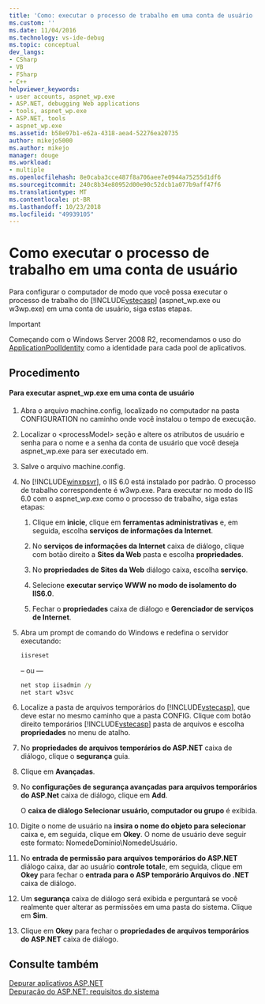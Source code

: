 ```yaml
---
title: 'Como: executar o processo de trabalho em uma conta de usuário | Microsoft Docs'
ms.custom: ''
ms.date: 11/04/2016
ms.technology: vs-ide-debug
ms.topic: conceptual
dev_langs:
- CSharp
- VB
- FSharp
- C++
helpviewer_keywords:
- user accounts, aspnet_wp.exe
- ASP.NET, debugging Web applications
- tools, aspnet_wp.exe
- ASP.NET, tools
- aspnet_wp.exe
ms.assetid: b58e97b1-e62a-4318-aea4-52276ea20735
author: mikejo5000
ms.author: mikejo
manager: douge
ms.workload:
- multiple
ms.openlocfilehash: 8e0caba3cce487f8a706aee7e0944a75255d1df6
ms.sourcegitcommit: 240c8b34e80952d00e90c52dcb1a077b9aff47f6
ms.translationtype: MT
ms.contentlocale: pt-BR
ms.lasthandoff: 10/23/2018
ms.locfileid: "49939105"
---
```

# <a name="how-to-run-the-worker-process-under-a-user-account"></a>Como executar o processo de trabalho em uma conta de usuário
Para configurar o computador de modo que você possa executar o processo de trabalho do [!INCLUDE[vstecasp](../code-quality/includes/vstecasp_md.md)] (aspnet_wp.exe ou w3wp.exe) em uma conta de usuário, siga estas etapas.  

 > [!IMPORTANT]
 > Começando com o Windows Server 2008 R2, recomendamos o uso do [ApplicationPoolIdentity](/iis/manage/configuring-security/application-pool-identities) como a identidade para cada pool de aplicativos.
  
## <a name="procedure"></a>Procedimento  
  
#### <a name="to-run-aspnetwpexe-under-a-user-account"></a>Para executar aspnet_wp.exe em uma conta de usuário  
  
1. Abra o arquivo machine.config, localizado no computador na pasta CONFIGURATION no caminho onde você instalou o tempo de execução.  
  
2. Localizar o &lt;processModel&gt; seção e altere os atributos de usuário e senha para o nome e a senha da conta de usuário que você deseja aspnet_wp.exe para ser executado em.  
  
3. Salve o arquivo machine.config.  
  
4. No [!INCLUDE[winxpsvr](../debugger/includes/winxpsvr_md.md)], o IIS 6.0 está instalado por padrão. O processo de trabalho correspondente é w3wp.exe. Para executar no modo do IIS 6.0 com o aspnet_wp.exe como o processo de trabalho, siga estas etapas:  
  
   1.  Clique em **inicie**, clique em **ferramentas administrativas** e, em seguida, escolha **serviços de informações da Internet**.  
  
   2.  No **serviços de informações da Internet** caixa de diálogo, clique com botão direito a **Sites da Web** pasta e escolha **propriedades**.  
  
   3.  No **propriedades de Sites da Web** diálogo caixa, escolha **serviço**.  
  
   4.  Selecione **executar serviço WWW no modo de isolamento do IIS6.0**.  
  
   5.  Fechar o **propriedades** caixa de diálogo e **Gerenciador de serviços de Internet**.  
  
5. Abra um prompt de comando do Windows e redefina o servidor executando:  
  
   ```cmd
   iisreset  
   ```  
   – ou —  
  
   ```cmd
   net stop iisadmin /y  
   net start w3svc  
   ```  
  
6. Localize a pasta de arquivos temporários do [!INCLUDE[vstecasp](../code-quality/includes/vstecasp_md.md)], que deve estar no mesmo caminho que a pasta CONFIG. Clique com botão direito temporários [!INCLUDE[vstecasp](../code-quality/includes/vstecasp_md.md)] pasta de arquivos e escolha **propriedades** no menu de atalho.  
  
7. No **propriedades de arquivos temporários do ASP.NET** caixa de diálogo, clique o **segurança** guia.  
  
8. Clique em **Avançadas**.  
  
9. No **configurações de segurança avançadas para arquivos temporários do ASP.Net** caixa de diálogo, clique em **Add**.  
  
    O **caixa de diálogo Selecionar usuário, computador ou grupo** é exibida.  
  
10. Digite o nome de usuário na **insira o nome do objeto para selecionar** caixa e, em seguida, clique em **Okey**. O nome de usuário deve seguir este formato: NomedeDomínio\NomedeUsuário.  
  
11. No **entrada de permissão para arquivos temporários do ASP.NET** diálogo caixa, dar ao usuário **controle total**e, em seguida, clique em **Okey** para fechar o **entrada para o ASP temporário Arquivos do .NET** caixa de diálogo.  
  
12. Um **segurança** caixa de diálogo será exibida e perguntará se você realmente quer alterar as permissões em uma pasta do sistema. Clique em **Sim**.  
  
13. Clique em **Okey** para fechar o **propriedades de arquivos temporários do ASP.NET** caixa de diálogo.  
  
## <a name="see-also"></a>Consulte também  
[Depurar aplicativos ASP.NET](../debugger/how-to-enable-debugging-for-aspnet-applications.md)   
[Depuração do ASP.NET: requisitos do sistema](../debugger/aspnet-debugging-system-requirements.md)  
  
